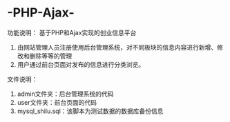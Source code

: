 # -PHP-Ajax-
功能说明：
基于PHP和Ajax实现的创业信息平台
1. 由网站管理人员注册使用后台管理系统，对不同板块的信息内容进行新增、修改和删除等等的管理
2. 用户通过前台页面对发布的信息进行分类浏览。

文件说明：
1. admin文件夹：后台管理系统的代码
2. user文件夹：前台页面的代码
3. mysql_shilu.sql：该脚本为测试数据的数据库备份信息
